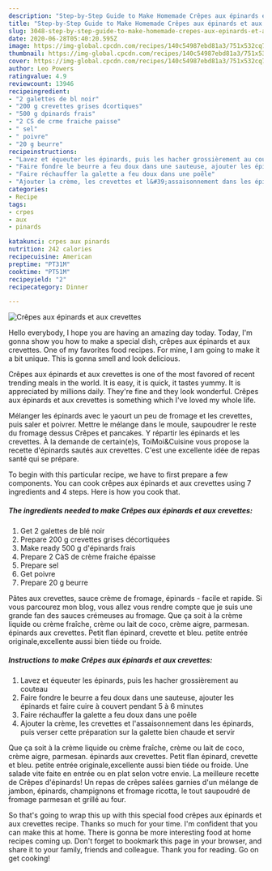 ```yaml
---
description: "Step-by-Step Guide to Make Homemade Crêpes aux épinards et aux crevettes"
title: "Step-by-Step Guide to Make Homemade Crêpes aux épinards et aux crevettes"
slug: 3048-step-by-step-guide-to-make-homemade-crepes-aux-epinards-et-aux-crevettes
date: 2020-06-28T05:40:20.595Z
image: https://img-global.cpcdn.com/recipes/140c54987ebd81a3/751x532cq70/crepes-aux-epinards-et-aux-crevettes-photo-principale-de-la-recette.jpg
thumbnail: https://img-global.cpcdn.com/recipes/140c54987ebd81a3/751x532cq70/crepes-aux-epinards-et-aux-crevettes-photo-principale-de-la-recette.jpg
cover: https://img-global.cpcdn.com/recipes/140c54987ebd81a3/751x532cq70/crepes-aux-epinards-et-aux-crevettes-photo-principale-de-la-recette.jpg
author: Leo Powers
ratingvalue: 4.9
reviewcount: 13946
recipeingredient:
- "2 galettes de bl noir"
- "200 g crevettes grises dcortiques"
- "500 g dpinards frais"
- "2 CS de crme fraiche paisse"
- " sel"
- " poivre"
- "20 g beurre"
recipeinstructions:
- "Lavez et équeuter les épinards, puis les hacher grossièrement au couteau"
- "Faire fondre le beurre a feu doux dans une sauteuse, ajouter les épinards et faire cuire à couvert pendant 5 à 6 minutes"
- "Faire réchauffer la galette a feu doux dans une poêle"
- "Ajouter la crème, les crevettes et l&#39;assaisonnement dans les épinards, puis verser cette préparation sur la galette bien chaude et servir"
categories:
- Recipe
tags:
- crpes
- aux
- pinards

katakunci: crpes aux pinards 
nutrition: 242 calories
recipecuisine: American
preptime: "PT31M"
cooktime: "PT51M"
recipeyield: "2"
recipecategory: Dinner

---
```



![Crêpes aux épinards et aux crevettes](https://img-global.cpcdn.com/recipes/140c54987ebd81a3/751x532cq70/crepes-aux-epinards-et-aux-crevettes-photo-principale-de-la-recette.jpg)

Hello everybody, I hope you are having an amazing day today. Today, I'm gonna show you how to make a special dish, crêpes aux épinards et aux crevettes. One of my favorites food recipes. For mine, I am going to make it a bit unique. This is gonna smell and look delicious.

Crêpes aux épinards et aux crevettes is one of the most favored of recent trending meals in the world. It is easy, it is quick, it tastes yummy. It is appreciated by millions daily. They're fine and they look wonderful. Crêpes aux épinards et aux crevettes is something which I've loved my whole life.

Mélanger les épinards avec le yaourt un peu de fromage et les crevettes, puis saler et poivrer. Mettre le mélange dans le moule, saupoudrer le reste du fromage dessus Crêpes et pancakes. Y répartir les épinards et les crevettes. À la demande de certain(e)s, ToiMoi&amp;Cuisine vous propose la recette d&#39;épinards sautés aux crevettes. C&#39;est une excellente idée de repas santé qui se prépare.


To begin with this particular recipe, we have to first prepare a few components. You can cook crêpes aux épinards et aux crevettes using 7 ingredients and 4 steps. Here is how you cook that.

<!--inarticleads1-->

##### The ingredients needed to make Crêpes aux épinards et aux crevettes:

1. Get 2 galettes de blé noir
1. Prepare 200 g crevettes grises décortiquées
1. Make ready 500 g d&#39;épinards frais
1. Prepare 2 CàS de crème fraiche épaisse
1. Prepare  sel
1. Get  poivre
1. Prepare 20 g beurre


Pâtes aux crevettes, sauce crème de fromage, épinards - facile et rapide. Si vous parcourez mon blog, vous allez vous rendre compte que je suis une grande fan des sauces crémeuses au fromage. Que ça soit à la crème liquide ou crème fraîche, crème ou lait de coco, crème aigre, parmesan. épinards aux crevettes. Petit flan épinard, crevette et bleu. petite entrée originale,excellente aussi bien tiéde ou froide. 

<!--inarticleads2-->

##### Instructions to make Crêpes aux épinards et aux crevettes:

1. Lavez et équeuter les épinards, puis les hacher grossièrement au couteau
1. Faire fondre le beurre a feu doux dans une sauteuse, ajouter les épinards et faire cuire à couvert pendant 5 à 6 minutes
1. Faire réchauffer la galette a feu doux dans une poêle
1. Ajouter la crème, les crevettes et l&#39;assaisonnement dans les épinards, puis verser cette préparation sur la galette bien chaude et servir


Que ça soit à la crème liquide ou crème fraîche, crème ou lait de coco, crème aigre, parmesan. épinards aux crevettes. Petit flan épinard, crevette et bleu. petite entrée originale,excellente aussi bien tiéde ou froide. Une salade vite faite en entrée ou en plat selon votre envie. La meilleure recette de Crêpes d&#39;épinards! Un repas de crêpes salées garnies d&#39;un mélange de jambon, épinards, champignons et fromage ricotta, le tout saupoudré de fromage parmesan et grillé au four. 

So that's going to wrap this up with this special food crêpes aux épinards et aux crevettes recipe. Thanks so much for your time. I'm confident that you can make this at home. There is gonna be more interesting food at home recipes coming up. Don't forget to bookmark this page in your browser, and share it to your family, friends and colleague. Thank you for reading. Go on get cooking!
